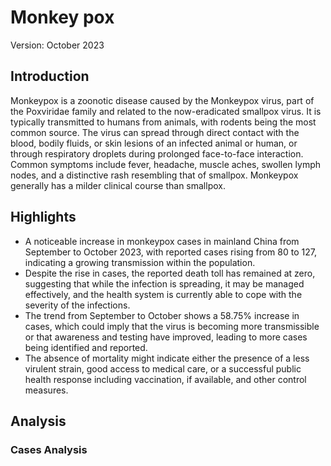 # Monkey pox 

Version: October 2023 

## Introduction

Monkeypox is a zoonotic disease caused by the Monkeypox virus, part of the Poxviridae family and related to the now-eradicated smallpox virus. It is typically transmitted to humans from animals, with rodents being the most common source. The virus can spread through direct contact with the blood, bodily fluids, or skin lesions of an infected animal or human, or through respiratory droplets during prolonged face-to-face interaction. Common symptoms include fever, headache, muscle aches, swollen lymph nodes, and a distinctive rash resembling that of smallpox. Monkeypox generally has a milder clinical course than smallpox.

## Highlights

- A noticeable increase in monkeypox cases in mainland China from September to October 2023, with reported cases rising from 80 to 127, indicating a growing transmission within the population. <br/>
- Despite the rise in cases, the reported death toll has remained at zero, suggesting that while the infection is spreading, it may be managed effectively, and the health system is currently able to cope with the severity of the infections. <br/>
- The trend from September to October shows a 58.75% increase in cases, which could imply that the virus is becoming more transmissible or that awareness and testing have improved, leading to more cases being identified and reported. <br/>
- The absence of mortality might indicate either the presence of a less virulent strain, good access to medical care, or a successful public health response including vaccination, if available, and other control measures. <br/>

## Analysis

### Cases Analysis

<div>                        <script type="text/javascript">window.PlotlyConfig = {MathJaxConfig: 'local'};</script>
        <script charset="utf-8" src="https://cdn.plot.ly/plotly-2.26.0.min.js"></script>                <div id="6760ea14-bed5-44f8-9bca-b24415d34a29" class="plotly-graph-div" style="height:100%; width:100%;"></div>            <script type="text/javascript">                                    window.PLOTLYENV=window.PLOTLYENV || {};                                    if (document.getElementById("6760ea14-bed5-44f8-9bca-b24415d34a29")) {                    Plotly.newPlot(                        "6760ea14-bed5-44f8-9bca-b24415d34a29",                        [{"hovertemplate":"Date: %{x}\u003cbr\u003eCases: %{y}","mode":"lines","name":"Monkey pox","x":["2023-09-01T00:00:00","2023-10-01T00:00:00"],"y":[80,127],"type":"scatter"}],                        {"template":{"data":{"barpolar":[{"marker":{"line":{"color":"white","width":0.5},"pattern":{"fillmode":"overlay","size":10,"solidity":0.2}},"type":"barpolar"}],"bar":[{"error_x":{"color":"#2a3f5f"},"error_y":{"color":"#2a3f5f"},"marker":{"line":{"color":"white","width":0.5},"pattern":{"fillmode":"overlay","size":10,"solidity":0.2}},"type":"bar"}],"carpet":[{"aaxis":{"endlinecolor":"#2a3f5f","gridcolor":"#C8D4E3","linecolor":"#C8D4E3","minorgridcolor":"#C8D4E3","startlinecolor":"#2a3f5f"},"baxis":{"endlinecolor":"#2a3f5f","gridcolor":"#C8D4E3","linecolor":"#C8D4E3","minorgridcolor":"#C8D4E3","startlinecolor":"#2a3f5f"},"type":"carpet"}],"choropleth":[{"colorbar":{"outlinewidth":0,"ticks":""},"type":"choropleth"}],"contourcarpet":[{"colorbar":{"outlinewidth":0,"ticks":""},"type":"contourcarpet"}],"contour":[{"colorbar":{"outlinewidth":0,"ticks":""},"colorscale":[[0.0,"#0d0887"],[0.1111111111111111,"#46039f"],[0.2222222222222222,"#7201a8"],[0.3333333333333333,"#9c179e"],[0.4444444444444444,"#bd3786"],[0.5555555555555556,"#d8576b"],[0.6666666666666666,"#ed7953"],[0.7777777777777778,"#fb9f3a"],[0.8888888888888888,"#fdca26"],[1.0,"#f0f921"]],"type":"contour"}],"heatmapgl":[{"colorbar":{"outlinewidth":0,"ticks":""},"colorscale":[[0.0,"#0d0887"],[0.1111111111111111,"#46039f"],[0.2222222222222222,"#7201a8"],[0.3333333333333333,"#9c179e"],[0.4444444444444444,"#bd3786"],[0.5555555555555556,"#d8576b"],[0.6666666666666666,"#ed7953"],[0.7777777777777778,"#fb9f3a"],[0.8888888888888888,"#fdca26"],[1.0,"#f0f921"]],"type":"heatmapgl"}],"heatmap":[{"colorbar":{"outlinewidth":0,"ticks":""},"colorscale":[[0.0,"#0d0887"],[0.1111111111111111,"#46039f"],[0.2222222222222222,"#7201a8"],[0.3333333333333333,"#9c179e"],[0.4444444444444444,"#bd3786"],[0.5555555555555556,"#d8576b"],[0.6666666666666666,"#ed7953"],[0.7777777777777778,"#fb9f3a"],[0.8888888888888888,"#fdca26"],[1.0,"#f0f921"]],"type":"heatmap"}],"histogram2dcontour":[{"colorbar":{"outlinewidth":0,"ticks":""},"colorscale":[[0.0,"#0d0887"],[0.1111111111111111,"#46039f"],[0.2222222222222222,"#7201a8"],[0.3333333333333333,"#9c179e"],[0.4444444444444444,"#bd3786"],[0.5555555555555556,"#d8576b"],[0.6666666666666666,"#ed7953"],[0.7777777777777778,"#fb9f3a"],[0.8888888888888888,"#fdca26"],[1.0,"#f0f921"]],"type":"histogram2dcontour"}],"histogram2d":[{"colorbar":{"outlinewidth":0,"ticks":""},"colorscale":[[0.0,"#0d0887"],[0.1111111111111111,"#46039f"],[0.2222222222222222,"#7201a8"],[0.3333333333333333,"#9c179e"],[0.4444444444444444,"#bd3786"],[0.5555555555555556,"#d8576b"],[0.6666666666666666,"#ed7953"],[0.7777777777777778,"#fb9f3a"],[0.8888888888888888,"#fdca26"],[1.0,"#f0f921"]],"type":"histogram2d"}],"histogram":[{"marker":{"pattern":{"fillmode":"overlay","size":10,"solidity":0.2}},"type":"histogram"}],"mesh3d":[{"colorbar":{"outlinewidth":0,"ticks":""},"type":"mesh3d"}],"parcoords":[{"line":{"colorbar":{"outlinewidth":0,"ticks":""}},"type":"parcoords"}],"pie":[{"automargin":true,"type":"pie"}],"scatter3d":[{"line":{"colorbar":{"outlinewidth":0,"ticks":""}},"marker":{"colorbar":{"outlinewidth":0,"ticks":""}},"type":"scatter3d"}],"scattercarpet":[{"marker":{"colorbar":{"outlinewidth":0,"ticks":""}},"type":"scattercarpet"}],"scattergeo":[{"marker":{"colorbar":{"outlinewidth":0,"ticks":""}},"type":"scattergeo"}],"scattergl":[{"marker":{"colorbar":{"outlinewidth":0,"ticks":""}},"type":"scattergl"}],"scattermapbox":[{"marker":{"colorbar":{"outlinewidth":0,"ticks":""}},"type":"scattermapbox"}],"scatterpolargl":[{"marker":{"colorbar":{"outlinewidth":0,"ticks":""}},"type":"scatterpolargl"}],"scatterpolar":[{"marker":{"colorbar":{"outlinewidth":0,"ticks":""}},"type":"scatterpolar"}],"scatter":[{"fillpattern":{"fillmode":"overlay","size":10,"solidity":0.2},"type":"scatter"}],"scatterternary":[{"marker":{"colorbar":{"outlinewidth":0,"ticks":""}},"type":"scatterternary"}],"surface":[{"colorbar":{"outlinewidth":0,"ticks":""},"colorscale":[[0.0,"#0d0887"],[0.1111111111111111,"#46039f"],[0.2222222222222222,"#7201a8"],[0.3333333333333333,"#9c179e"],[0.4444444444444444,"#bd3786"],[0.5555555555555556,"#d8576b"],[0.6666666666666666,"#ed7953"],[0.7777777777777778,"#fb9f3a"],[0.8888888888888888,"#fdca26"],[1.0,"#f0f921"]],"type":"surface"}],"table":[{"cells":{"fill":{"color":"#EBF0F8"},"line":{"color":"white"}},"header":{"fill":{"color":"#C8D4E3"},"line":{"color":"white"}},"type":"table"}]},"layout":{"annotationdefaults":{"arrowcolor":"#2a3f5f","arrowhead":0,"arrowwidth":1},"autotypenumbers":"strict","coloraxis":{"colorbar":{"outlinewidth":0,"ticks":""}},"colorscale":{"diverging":[[0,"#8e0152"],[0.1,"#c51b7d"],[0.2,"#de77ae"],[0.3,"#f1b6da"],[0.4,"#fde0ef"],[0.5,"#f7f7f7"],[0.6,"#e6f5d0"],[0.7,"#b8e186"],[0.8,"#7fbc41"],[0.9,"#4d9221"],[1,"#276419"]],"sequential":[[0.0,"#0d0887"],[0.1111111111111111,"#46039f"],[0.2222222222222222,"#7201a8"],[0.3333333333333333,"#9c179e"],[0.4444444444444444,"#bd3786"],[0.5555555555555556,"#d8576b"],[0.6666666666666666,"#ed7953"],[0.7777777777777778,"#fb9f3a"],[0.8888888888888888,"#fdca26"],[1.0,"#f0f921"]],"sequentialminus":[[0.0,"#0d0887"],[0.1111111111111111,"#46039f"],[0.2222222222222222,"#7201a8"],[0.3333333333333333,"#9c179e"],[0.4444444444444444,"#bd3786"],[0.5555555555555556,"#d8576b"],[0.6666666666666666,"#ed7953"],[0.7777777777777778,"#fb9f3a"],[0.8888888888888888,"#fdca26"],[1.0,"#f0f921"]]},"colorway":["#636efa","#EF553B","#00cc96","#ab63fa","#FFA15A","#19d3f3","#FF6692","#B6E880","#FF97FF","#FECB52"],"font":{"color":"#2a3f5f"},"geo":{"bgcolor":"white","lakecolor":"white","landcolor":"white","showlakes":true,"showland":true,"subunitcolor":"#C8D4E3"},"hoverlabel":{"align":"left"},"hovermode":"closest","mapbox":{"style":"light"},"paper_bgcolor":"white","plot_bgcolor":"white","polar":{"angularaxis":{"gridcolor":"#EBF0F8","linecolor":"#EBF0F8","ticks":""},"bgcolor":"white","radialaxis":{"gridcolor":"#EBF0F8","linecolor":"#EBF0F8","ticks":""}},"scene":{"xaxis":{"backgroundcolor":"white","gridcolor":"#DFE8F3","gridwidth":2,"linecolor":"#EBF0F8","showbackground":true,"ticks":"","zerolinecolor":"#EBF0F8"},"yaxis":{"backgroundcolor":"white","gridcolor":"#DFE8F3","gridwidth":2,"linecolor":"#EBF0F8","showbackground":true,"ticks":"","zerolinecolor":"#EBF0F8"},"zaxis":{"backgroundcolor":"white","gridcolor":"#DFE8F3","gridwidth":2,"linecolor":"#EBF0F8","showbackground":true,"ticks":"","zerolinecolor":"#EBF0F8"}},"shapedefaults":{"line":{"color":"#2a3f5f"}},"ternary":{"aaxis":{"gridcolor":"#DFE8F3","linecolor":"#A2B1C6","ticks":""},"baxis":{"gridcolor":"#DFE8F3","linecolor":"#A2B1C6","ticks":""},"bgcolor":"white","caxis":{"gridcolor":"#DFE8F3","linecolor":"#A2B1C6","ticks":""}},"title":{"x":0.05},"xaxis":{"automargin":true,"gridcolor":"#EBF0F8","linecolor":"#EBF0F8","ticks":"","title":{"standoff":15},"zerolinecolor":"#EBF0F8","zerolinewidth":2},"yaxis":{"automargin":true,"gridcolor":"#EBF0F8","linecolor":"#EBF0F8","ticks":"","title":{"standoff":15},"zerolinecolor":"#EBF0F8","zerolinewidth":2}}},"title":{"text":"Monkey pox(猴痘)"},"xaxis":{"title":{"text":"Date"}},"yaxis":{"title":{"text":"Cases"}}},                        {"responsive": true}                    )                };                            </script>        </div>
From September to October 2023, mainland China reported a 58.75% increase in monkeypox cases, from 80 to 127 cases respectively. This suggests an escalating transmission rate, which may be attributed to several factors such as increased human-to-human transmission, enhanced surveillance and reporting, or the arrival of new cases from international travel. The uptick indicates potential communal spread, highlighting the need for prompt public health interventions to contain the virus and prevent sustained chains of transmission.

### Deaths Analysis

<div>                        <script type="text/javascript">window.PlotlyConfig = {MathJaxConfig: 'local'};</script>
        <script charset="utf-8" src="https://cdn.plot.ly/plotly-2.26.0.min.js"></script>                <div id="ff112736-7535-4577-b5a0-be1ca3d253a2" class="plotly-graph-div" style="height:100%; width:100%;"></div>            <script type="text/javascript">                                    window.PLOTLYENV=window.PLOTLYENV || {};                                    if (document.getElementById("ff112736-7535-4577-b5a0-be1ca3d253a2")) {                    Plotly.newPlot(                        "ff112736-7535-4577-b5a0-be1ca3d253a2",                        [{"hovertemplate":"Date: %{x}\u003cbr\u003eDeaths: %{y}","mode":"lines","name":"Monkey pox","x":["2023-09-01T00:00:00","2023-10-01T00:00:00"],"y":[0,0],"type":"scatter"}],                        {"template":{"data":{"barpolar":[{"marker":{"line":{"color":"white","width":0.5},"pattern":{"fillmode":"overlay","size":10,"solidity":0.2}},"type":"barpolar"}],"bar":[{"error_x":{"color":"#2a3f5f"},"error_y":{"color":"#2a3f5f"},"marker":{"line":{"color":"white","width":0.5},"pattern":{"fillmode":"overlay","size":10,"solidity":0.2}},"type":"bar"}],"carpet":[{"aaxis":{"endlinecolor":"#2a3f5f","gridcolor":"#C8D4E3","linecolor":"#C8D4E3","minorgridcolor":"#C8D4E3","startlinecolor":"#2a3f5f"},"baxis":{"endlinecolor":"#2a3f5f","gridcolor":"#C8D4E3","linecolor":"#C8D4E3","minorgridcolor":"#C8D4E3","startlinecolor":"#2a3f5f"},"type":"carpet"}],"choropleth":[{"colorbar":{"outlinewidth":0,"ticks":""},"type":"choropleth"}],"contourcarpet":[{"colorbar":{"outlinewidth":0,"ticks":""},"type":"contourcarpet"}],"contour":[{"colorbar":{"outlinewidth":0,"ticks":""},"colorscale":[[0.0,"#0d0887"],[0.1111111111111111,"#46039f"],[0.2222222222222222,"#7201a8"],[0.3333333333333333,"#9c179e"],[0.4444444444444444,"#bd3786"],[0.5555555555555556,"#d8576b"],[0.6666666666666666,"#ed7953"],[0.7777777777777778,"#fb9f3a"],[0.8888888888888888,"#fdca26"],[1.0,"#f0f921"]],"type":"contour"}],"heatmapgl":[{"colorbar":{"outlinewidth":0,"ticks":""},"colorscale":[[0.0,"#0d0887"],[0.1111111111111111,"#46039f"],[0.2222222222222222,"#7201a8"],[0.3333333333333333,"#9c179e"],[0.4444444444444444,"#bd3786"],[0.5555555555555556,"#d8576b"],[0.6666666666666666,"#ed7953"],[0.7777777777777778,"#fb9f3a"],[0.8888888888888888,"#fdca26"],[1.0,"#f0f921"]],"type":"heatmapgl"}],"heatmap":[{"colorbar":{"outlinewidth":0,"ticks":""},"colorscale":[[0.0,"#0d0887"],[0.1111111111111111,"#46039f"],[0.2222222222222222,"#7201a8"],[0.3333333333333333,"#9c179e"],[0.4444444444444444,"#bd3786"],[0.5555555555555556,"#d8576b"],[0.6666666666666666,"#ed7953"],[0.7777777777777778,"#fb9f3a"],[0.8888888888888888,"#fdca26"],[1.0,"#f0f921"]],"type":"heatmap"}],"histogram2dcontour":[{"colorbar":{"outlinewidth":0,"ticks":""},"colorscale":[[0.0,"#0d0887"],[0.1111111111111111,"#46039f"],[0.2222222222222222,"#7201a8"],[0.3333333333333333,"#9c179e"],[0.4444444444444444,"#bd3786"],[0.5555555555555556,"#d8576b"],[0.6666666666666666,"#ed7953"],[0.7777777777777778,"#fb9f3a"],[0.8888888888888888,"#fdca26"],[1.0,"#f0f921"]],"type":"histogram2dcontour"}],"histogram2d":[{"colorbar":{"outlinewidth":0,"ticks":""},"colorscale":[[0.0,"#0d0887"],[0.1111111111111111,"#46039f"],[0.2222222222222222,"#7201a8"],[0.3333333333333333,"#9c179e"],[0.4444444444444444,"#bd3786"],[0.5555555555555556,"#d8576b"],[0.6666666666666666,"#ed7953"],[0.7777777777777778,"#fb9f3a"],[0.8888888888888888,"#fdca26"],[1.0,"#f0f921"]],"type":"histogram2d"}],"histogram":[{"marker":{"pattern":{"fillmode":"overlay","size":10,"solidity":0.2}},"type":"histogram"}],"mesh3d":[{"colorbar":{"outlinewidth":0,"ticks":""},"type":"mesh3d"}],"parcoords":[{"line":{"colorbar":{"outlinewidth":0,"ticks":""}},"type":"parcoords"}],"pie":[{"automargin":true,"type":"pie"}],"scatter3d":[{"line":{"colorbar":{"outlinewidth":0,"ticks":""}},"marker":{"colorbar":{"outlinewidth":0,"ticks":""}},"type":"scatter3d"}],"scattercarpet":[{"marker":{"colorbar":{"outlinewidth":0,"ticks":""}},"type":"scattercarpet"}],"scattergeo":[{"marker":{"colorbar":{"outlinewidth":0,"ticks":""}},"type":"scattergeo"}],"scattergl":[{"marker":{"colorbar":{"outlinewidth":0,"ticks":""}},"type":"scattergl"}],"scattermapbox":[{"marker":{"colorbar":{"outlinewidth":0,"ticks":""}},"type":"scattermapbox"}],"scatterpolargl":[{"marker":{"colorbar":{"outlinewidth":0,"ticks":""}},"type":"scatterpolargl"}],"scatterpolar":[{"marker":{"colorbar":{"outlinewidth":0,"ticks":""}},"type":"scatterpolar"}],"scatter":[{"fillpattern":{"fillmode":"overlay","size":10,"solidity":0.2},"type":"scatter"}],"scatterternary":[{"marker":{"colorbar":{"outlinewidth":0,"ticks":""}},"type":"scatterternary"}],"surface":[{"colorbar":{"outlinewidth":0,"ticks":""},"colorscale":[[0.0,"#0d0887"],[0.1111111111111111,"#46039f"],[0.2222222222222222,"#7201a8"],[0.3333333333333333,"#9c179e"],[0.4444444444444444,"#bd3786"],[0.5555555555555556,"#d8576b"],[0.6666666666666666,"#ed7953"],[0.7777777777777778,"#fb9f3a"],[0.8888888888888888,"#fdca26"],[1.0,"#f0f921"]],"type":"surface"}],"table":[{"cells":{"fill":{"color":"#EBF0F8"},"line":{"color":"white"}},"header":{"fill":{"color":"#C8D4E3"},"line":{"color":"white"}},"type":"table"}]},"layout":{"annotationdefaults":{"arrowcolor":"#2a3f5f","arrowhead":0,"arrowwidth":1},"autotypenumbers":"strict","coloraxis":{"colorbar":{"outlinewidth":0,"ticks":""}},"colorscale":{"diverging":[[0,"#8e0152"],[0.1,"#c51b7d"],[0.2,"#de77ae"],[0.3,"#f1b6da"],[0.4,"#fde0ef"],[0.5,"#f7f7f7"],[0.6,"#e6f5d0"],[0.7,"#b8e186"],[0.8,"#7fbc41"],[0.9,"#4d9221"],[1,"#276419"]],"sequential":[[0.0,"#0d0887"],[0.1111111111111111,"#46039f"],[0.2222222222222222,"#7201a8"],[0.3333333333333333,"#9c179e"],[0.4444444444444444,"#bd3786"],[0.5555555555555556,"#d8576b"],[0.6666666666666666,"#ed7953"],[0.7777777777777778,"#fb9f3a"],[0.8888888888888888,"#fdca26"],[1.0,"#f0f921"]],"sequentialminus":[[0.0,"#0d0887"],[0.1111111111111111,"#46039f"],[0.2222222222222222,"#7201a8"],[0.3333333333333333,"#9c179e"],[0.4444444444444444,"#bd3786"],[0.5555555555555556,"#d8576b"],[0.6666666666666666,"#ed7953"],[0.7777777777777778,"#fb9f3a"],[0.8888888888888888,"#fdca26"],[1.0,"#f0f921"]]},"colorway":["#636efa","#EF553B","#00cc96","#ab63fa","#FFA15A","#19d3f3","#FF6692","#B6E880","#FF97FF","#FECB52"],"font":{"color":"#2a3f5f"},"geo":{"bgcolor":"white","lakecolor":"white","landcolor":"white","showlakes":true,"showland":true,"subunitcolor":"#C8D4E3"},"hoverlabel":{"align":"left"},"hovermode":"closest","mapbox":{"style":"light"},"paper_bgcolor":"white","plot_bgcolor":"white","polar":{"angularaxis":{"gridcolor":"#EBF0F8","linecolor":"#EBF0F8","ticks":""},"bgcolor":"white","radialaxis":{"gridcolor":"#EBF0F8","linecolor":"#EBF0F8","ticks":""}},"scene":{"xaxis":{"backgroundcolor":"white","gridcolor":"#DFE8F3","gridwidth":2,"linecolor":"#EBF0F8","showbackground":true,"ticks":"","zerolinecolor":"#EBF0F8"},"yaxis":{"backgroundcolor":"white","gridcolor":"#DFE8F3","gridwidth":2,"linecolor":"#EBF0F8","showbackground":true,"ticks":"","zerolinecolor":"#EBF0F8"},"zaxis":{"backgroundcolor":"white","gridcolor":"#DFE8F3","gridwidth":2,"linecolor":"#EBF0F8","showbackground":true,"ticks":"","zerolinecolor":"#EBF0F8"}},"shapedefaults":{"line":{"color":"#2a3f5f"}},"ternary":{"aaxis":{"gridcolor":"#DFE8F3","linecolor":"#A2B1C6","ticks":""},"baxis":{"gridcolor":"#DFE8F3","linecolor":"#A2B1C6","ticks":""},"bgcolor":"white","caxis":{"gridcolor":"#DFE8F3","linecolor":"#A2B1C6","ticks":""}},"title":{"x":0.05},"xaxis":{"automargin":true,"gridcolor":"#EBF0F8","linecolor":"#EBF0F8","ticks":"","title":{"standoff":15},"zerolinecolor":"#EBF0F8","zerolinewidth":2},"yaxis":{"automargin":true,"gridcolor":"#EBF0F8","linecolor":"#EBF0F8","ticks":"","title":{"standoff":15},"zerolinecolor":"#EBF0F8","zerolinewidth":2}}},"title":{"text":"Monkey pox(猴痘)"},"xaxis":{"title":{"text":"Date"}},"yaxis":{"title":{"text":"Deaths"}}},                        {"responsive": true}                    )                };                            </script>        </div>
Despite the rise in reported monkeypox cases during September and October 2023 in mainland China, there have been no recorded deaths. This demonstrates that while the infection is spreading, it has not resulted in fatalities within these months. The absence of mortality could reflect the virus's typically low death rate, effective health care response, or a strain of the virus with lower lethality. Ongoing medical support and monitoring are required to manage complications and minimize the risk of potential future fatalities.
